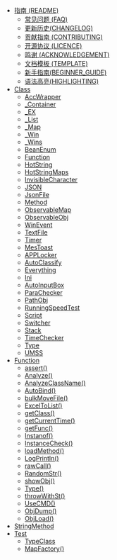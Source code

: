 -   [指南 (README)](Docs/README.md)
    -   [常见问题 (FAQ)](Docs/BeanLib_FQA.md)
    -   [更新历史(CHANGELOG)](Docs/更新历史(CHANGELOG).md)
    -   [贡献指南 (CONTRIBUTING)](Docs/BeanLib_CONTRIBUTING.md)
    -   [开源协议 (LICENCE)](Docs/LICENCE)
    -   [鸣谢 (ACKNOWLEDGEMENT)](Docs/BeanLib_ACKNOWLEDGEMENT.md)
    -   [文档模板 (TEMPLATE)](Docs/TEMPLATE.md)
    -   [新手指南(BEGINNER_GUIDE)](Docs/新手指南(BEGINNER_GUIDE).md)
    -   [语法高亮(HIGHLIGHTING)](Docs/HIGHLIGHTING.md)
-   [Class](Docs/Method.md)
    -   [AccWrapper](Docs/AccWrapper.md)
    -   [_Container](Docs/_Container.md)
    -   [_EX](Docs/_EX.md)
    -   [_List](Docs/_List.md)
    -   [_Map](Docs/_Map.md)
    -   [_Win](Docs/_Win.md)
    -   [_Wins](Docs/_Wins.md)
    -   [BeanEnum](Docs/BeanEnum.md)
    -   [Function](Docs/Function.md)
    -   [HotString](Docs/HotString.md)
    -   [HotStringMaps](Docs/HotStringMaps.md)
    -   [InvisibleCharacter](Docs/InvisibleCharacter.md)
    -   [JSON](Docs/JSON.md)
    -   [JsonFile](Docs/JsonFile.md)
    -   [Method](Docs/Method.md)
    -   [ObservableMap](Docs/ObservableMap.md)
    -   [ObservableObj](Docs/ObservableObj.md)
    -   [WinEvent](Docs/WinEvent.md)
    -   [TextFile](Docs/TextFile.md)
    -   [Timer](Docs/Timer.md)
    -   [MesToast](Docs/MesToast.md)
    -   [APPLocker](Docs/APPLocker.md)
    -   [AutoClassify](Docs/AutoClassify.md)
    -   [Everything](Docs/Everything.md)
    -   [Ini](Docs/Ini.md)
    -   [AutoInputBox](Docs/AutoInputBox.md)
    -   [ParaChecker](Docs/ParaChecker.md)
    -   [PathObj](Docs/PathObj.md)
    -   [RunningSpeedTest](Docs/RunningSpeedTest.md)
    -   [Script](Docs/Script.md)
    -   [Switcher](Docs/Switcher.md)
    -   [Stack](Docs/Stack.md)
    -   [TimeChecker](Docs/TimeChecker.md)
    -   [Type](Docs/Type.md)
    -   [UMSS](Docs/UMSS.md)
-   [Function](Docs/Function.md)
	-   [assert()](Docs/assert().md)
	-   [Analyze()](Docs/Analyze().md)
	-   [AnalyzeClassName()](Docs/AnalyzeClassName().md)
	-   [AutoBind()](Docs/AutoBind().md)
	-   [bulkMoveFile()](Docs/bulkMoveFile.md)
	-   [ExcelToList()](Docs/ExcelToList().md)
	-   [getClass()](Docs/getClass().md)
	-   [getCurrentTime()](Docs/getCurrentTime.md)
	-   [getFunc()](Docs/getFunc.md)
	-   [Instanof()](Docs/Instanof().md)
	-   [InstanceCheck()](Docs/InstanceCheck().md)
	-   [loadMethod()](Docs/loadMethod().md)
	-   [LogPrintln()](Docs/LogPrintln().md)
	-   [rawCall()](Docs/rawCall.md)
	-   [RandomStr()](Docs/RandomStr().md)
	-   [showObj()](Docs/showObj().md)
	-   [Type()](Docs/Type().md)
	-   [throwWithSt()](Docs/throwWithSt.md)
	-   [UseCMD()](Docs/UseCMD.md)
	-   [ObjDump()](Docs/ObjDump.md)
	-   [ObjLoad()](Docs/ObjLoad.md)
-   [StringMethod](Docs/StringMethod.md)
-   [Test](Docs/TypeClass.md)
    -   [TypeClass](Docs/TypeClass.md)
    -   [MapFactory()](Docs/MapFactory().md)